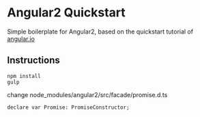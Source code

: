 # Angular2 Quickstart

Simple boilerplate for Angular2, based on the quickstart tutorial of [angular.io](https://angular.io/docs/ts/latest/quickstart.html)

## Instructions

```shell
npm install
gulp
```

change node_modules/angular2/src/facade/promise.d.ts

```declare var Promise: PromiseConstructor;```